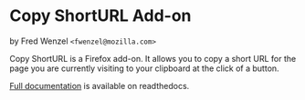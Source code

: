 Copy ShortURL Add-on
====================
by Fred Wenzel ``<fwenzel@mozilla.com>``

Copy ShortURL is a Firefox add-on. It allows you to copy a short URL for the
page you are currently visiting to your clipboard at the click of a button.

[Full documentation](http://copy-shorturl.rtfd.org) is available on
readthedocs.
